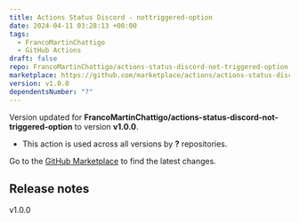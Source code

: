 ```yaml
---
title: Actions Status Discord - nottriggered-option
date: 2024-04-11 03:28:13 +00:00
tags:
  - FrancoMartinChattigo
  - GitHub Actions
draft: false
repo: FrancoMartinChattigo/actions-status-discord-not-triggered-option
marketplace: https://github.com/marketplace/actions/actions-status-discord-nottriggered-option
version: v1.0.0
dependentsNumber: "?"
---
```



Version updated for **FrancoMartinChattigo/actions-status-discord-not-triggered-option** to version **v1.0.0**.
- This action is used across all versions by **?** repositories.

Go to the [GitHub Marketplace](https://github.com/marketplace/actions/actions-status-discord-nottriggered-option) to find the latest changes.

## Release notes

v1.0.0
